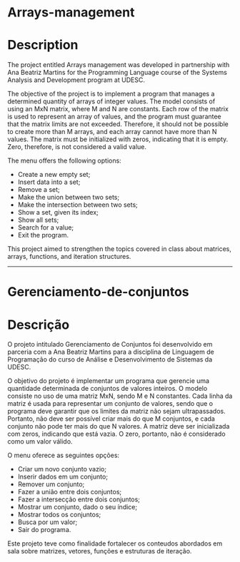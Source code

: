# Arrays-management

# Description

The project entitled Arrays management was developed in partnership with Ana Beatriz Martins for the Programming Language course of the Systems Analysis and Development program at UDESC.

The objective of the project is to implement a program that manages a determined quantity of arrays of integer values. The model consists of using an MxN matrix, where M and N are constants. Each row of the matrix is used to represent an array of values, and the program must guarantee that the matrix limits are not exceeded. Therefore, it should not be possible to create more than M arrays, and each array cannot have more than N values. The matrix must be initialized with zeros, indicating that it is empty. Zero, therefore, is not considered a valid value.

The menu offers the following options:

- Create a new empty set;
- Insert data into a set;
- Remove a set;
- Make the union between two sets;
- Make the intersection between two sets;
- Show a set, given its index;
- Show all sets;
- Search for a value;
- Exit the program.

This project aimed to strengthen the topics covered in class about matrices, arrays, functions, and iteration structures.

-----------------------------------------------------------------------------------------------------------------------------------------------------------------------
# Gerenciamento-de-conjuntos

# Descrição
O projeto intitulado Gerenciamento de Conjuntos foi desenvolvido em parceria com a Ana Beatriz Martins para a disciplina de Linguagem de Programação do curso de Análise e Desenvolvimento de Sistemas da UDESC. 

O objetivo do projeto é implementar um programa que gerencie uma quantidade determinada de conjuntos de valores inteiros. O modelo consiste no uso de uma matriz MxN, sendo M e N constantes. Cada linha da matriz é usada para representar um conjunto de valores, sendo que o programa deve garantir que os limites da matriz não sejam ultrapassados. Portanto, não deve ser possível criar mais do que M conjuntos, e cada conjunto não pode ter mais do que N valores. A matriz deve ser inicializada com zeros, indicando que está vazia. O zero, portanto, não é considerado como um valor válido.

O menu oferece as seguintes opções: 
- Criar um novo conjunto vazio;
- Inserir dados em um conjunto;
- Remover um conjunto;
- Fazer a união entre dois conjuntos;
- Fazer a intersecção entre dois conjuntos;
- Mostrar um conjunto, dado o seu índice;
- Mostrar todos os conjuntos;
- Busca por um valor;
- Sair do programa.

Este projeto teve como finalidade fortalecer os conteudos abordados em sala sobre matrizes, vetores, funções e estruturas de iteração.
